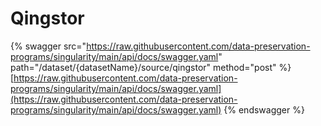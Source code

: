 # Qingstor

{% swagger src="https://raw.githubusercontent.com/data-preservation-programs/singularity/main/api/docs/swagger.yaml" path="/dataset/{datasetName}/source/qingstor" method="post" %}
[https://raw.githubusercontent.com/data-preservation-programs/singularity/main/api/docs/swagger.yaml](https://raw.githubusercontent.com/data-preservation-programs/singularity/main/api/docs/swagger.yaml)
{% endswagger %}
